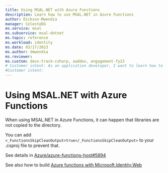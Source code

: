 ```yaml
---
title: Using MSAL.NET with Azure Functions
description: Learn how to use MSAL.NET in Azure Functions
author: Dickson-Mwendia
manager: CelesteDG
ms.service: msal
ms.subservice: msal-dotnet
ms.topic: reference
ms.workload: identity
ms.date: 03/17/2023
ms.author: dmwendia
ms.reviewer:
ms.custom: devx-track-csharp, aaddev, engagement-fy23
# Customer intent: As an application developer, I want to learn how to use MSAL.NET in Azure Functions
#Customer intent: 
---
```


# Using MSAL.NET with Azure Functions

When using MSAL.NET in Azure Functions, it can happen that libraries are not copied to the directory.

You can add `<_FunctionsSkipCleanOutput>true</_FunctionsSkipCleanOutput>` to your .csproj file to prevent that.

See details in [Azure/azure-functions-host#5894](https://github.com/Azure/azure-functions-host/issues/5894)

See also how to build [Azure functions with Microsoft.Identity.Web](https://github.com/AzureAD/microsoft-identity-web/wiki/Azure-Functions)
